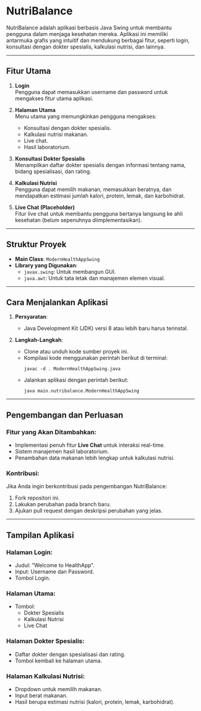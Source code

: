 # NutriBalance

NutriBalance adalah aplikasi berbasis Java Swing untuk membantu pengguna dalam menjaga kesehatan mereka. Aplikasi ini memiliki antarmuka grafis yang intuitif dan mendukung berbagai fitur, seperti login, konsultasi dengan dokter spesialis, kalkulasi nutrisi, dan lainnya.

---

## **Fitur Utama**
1. **Login**  
   Pengguna dapat memasukkan username dan password untuk mengakses fitur utama aplikasi.

2. **Halaman Utama**  
   Menu utama yang memungkinkan pengguna mengakses:
   - Konsultasi dengan dokter spesialis.
   - Kalkulasi nutrisi makanan.
   - Live chat.
   - Hasil laboratorium.

3. **Konsultasi Dokter Spesialis**  
   Menampilkan daftar dokter spesialis dengan informasi tentang nama, bidang spesialisasi, dan rating.

4. **Kalkulasi Nutrisi**  
   Pengguna dapat memilih makanan, memasukkan beratnya, dan mendapatkan estimasi jumlah kalori, protein, lemak, dan karbohidrat.

5. **Live Chat (Placeholder)**  
   Fitur live chat untuk membantu pengguna bertanya langsung ke ahli kesehatan (belum sepenuhnya diimplementasikan).


---

## **Struktur Proyek**

- **Main Class**: `ModernHealthAppSwing`
- **Library yang Digunakan**:
  - `javax.swing`: Untuk membangun GUI.
  - `java.awt`: Untuk tata letak dan manajemen elemen visual.

---

## **Cara Menjalankan Aplikasi**

1. **Persyaratan**:
   - Java Development Kit (JDK) versi 8 atau lebih baru harus terinstal.

2. **Langkah-Langkah**:
   - Clone atau unduh kode sumber proyek ini.
   - Kompilasi kode menggunakan perintah berikut di terminal:
     ```
     javac -d . ModernHealthAppSwing.java
     ```
   - Jalankan aplikasi dengan perintah berikut:
     ```
     java main.nutribalance.ModernHealthAppSwing
     ```

---

## **Pengembangan dan Perluasan**

### Fitur yang Akan Ditambahkan:
- Implementasi penuh fitur **Live Chat** untuk interaksi real-time.
- Sistem manajemen hasil laboratorium.
- Penambahan data makanan lebih lengkap untuk kalkulasi nutrisi.

### Kontribusi:
Jika Anda ingin berkontribusi pada pengembangan NutriBalance:
1. Fork repositori ini.
2. Lakukan perubahan pada branch baru.
3. Ajukan pull request dengan deskripsi perubahan yang jelas.

---

## **Tampilan Aplikasi**

### Halaman Login:
- Judul: "Welcome to HealthApp".
- Input: Username dan Password.
- Tombol Login.

### Halaman Utama:
- Tombol:
  - Dokter Spesialis
  - Kalkulasi Nutrisi
  - Live Chat


### Halaman Dokter Spesialis:
- Daftar dokter dengan spesialisasi dan rating.
- Tombol kembali ke halaman utama.

### Halaman Kalkulasi Nutrisi:
- Dropdown untuk memilih makanan.
- Input berat makanan.
- Hasil berupa estimasi nutrisi (kalori, protein, lemak, karbohidrat).
